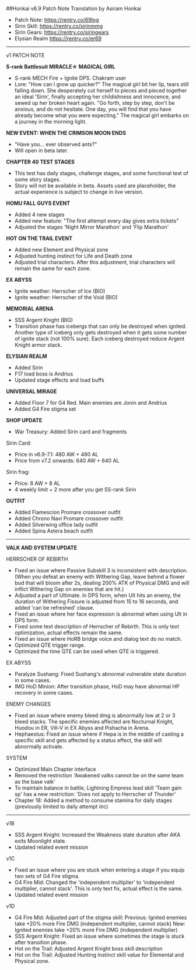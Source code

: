 ##Honkai v6.9 Patch Note
Translation by Asiram Honkai

- Patch Note: https://rentry.co/69log
- Sirin Skill: https://rentry.co/sirinmmg
- Sirin Gears: https://rentry.co/siringears
- Elysian Realm https://rentry.co/er69

---

v1 PATCH NOTE

__S-rank Battlesuit MIRACLE☆ MAGICAL GIRL__
- S-rank MECH Fire + Ignite DPS. Chakram user
- Lore: 
"How can I grow up quicker?"
The magical girl bit her lip, tears still falling down.
She desperately cut herself to pieces and pieced together an ideal 'Sirin', finally accepting her childishness and innocence, and sewed up her broken heart again.
"Go forth, step by step, don't be anxious, and do not hesitate. One day, you will find that you have already become what you were expecting."
The magical girl embarks on a journey in the morning light.

__NEW EVENT: WHEN THE CRIMSON MOON ENDS__
- "Have you... ever observed ants?"
- Will open in beta later.

__CHAPTER 40 TEST STAGES__
- This test has daily stages, challenge stages, and some functional test of some story stages.
- Story will not be available in beta. Assets used are placeholder, the actual experience is subject to change in live version.

__HOMU FALL GUYS EVENT__
- Added 4 new stages
- Added new feature: "The first attempt every day gives extra tickets"
- Adjusted the stages 'Night Mirror Marathon' and 'Flip Marathon'

__HOT ON THE TRAIL EVENT__
- Added new Element and Physical zone
- Adjusted hunting instinct for Life and Death zone
- Adjusted trial characters. After this adjustment, trial characters will remain the same for each zone.

__EX ABYSS__
- Ignite weather: Herrscher of Ice (BIO)
- Ignite weather: Herrscher of the Void (BIO)

__MEMORIAL ARENA__
- SSS Argent Knight (BIO)
- Transition phase has icebergs that can only be destroyed when ignited. Another type of iceberg only gets destroyed when it gets some number of ignite stack (not 100% sure). Each iceberg destroyed reduce Argent Knight armor stack.

__ELYSIAN REALM__
- Added Sirin
- F17 load boss is Andrius
- Updated stage effects and load buffs

__UNIVERSAL MIRAGE__
- Added Floor 7 for G4 Red. Main enemies are Jonin and Andrius
- Added G4 Fire stigma set

__SHOP UPDATE__
- War Treasury: Added Sirin card and fragments

Sirin Card:
- Price in v6.9-7.1: 480 AW + 480 AL
- Price from v7.2 onwards: 640 AW + 640 AL

Sirin frag: 
- Price: 8 AW + 8 AL
- 4 weekly limit + 2 more after you get SS-rank Sirin

__OUTFIT__
- Added Flamescion Promare crossover outfit
- Added Chrono Navi Promare crossover outfit
- Added Silverwing office lady outfit
- Added Spina Astera beach outfit

---

__VALK AND SYSTEM UPDATE__

HERRSCHER OF REBIRTH
- Fixed an issue where Passive Subskill 3 is inconsistent with description.
(When you defeat an enemy with Withering Gap, leave behind a flower bud that will bloom after 2s, dealing 200% ATK of Physical DMG and will inflict Withering Gap on enemies that are hit.)
- Adjusted a part of Ultimate. In DPS form, when Ult hits an enemy, the duration of Withering Fissure is adjusted from 15 to 16 seconds, and added 'can be refreshed' clause.
- Fixed an issue where her face expression is abnormal when using Ult in DPS form.
- Fixed some text description of Herrscher of Rebirth. This is only text optimization, actual effects remain the same.
- Fixed an issue where HoRB bridge voice and dialog text do no match.
- Optimized QTE trigger range.
- Optimized the time QTE can be used when QTE is triggered.

EX ABYSS
- Paralyze Sushang: Fixed Sushang's abnormal vulnerable state duration in some cases.
- IMG HoD Minion: After transition phase, HoD may have abnormal HP recovery in some cases.

ENEMY CHANGES
- Fixed an issue where enemy bleed dmg is abnormally low at 2 or 3 bleed stacks. The specific enemies affected are Nocturnal Knight, Huodou in ER, Vill-V in EX Abyss and Pishacha in Arena.
- Hephaestus: Fixed an issue where if Hepa is in the middle of casting a specific skill and gets affected by a status effect, the skill will abnormally activate.

SYSTEM
- Optimized Main Chapter interface
- Removed the restriction 'Awakened valks cannot be on the same team as the base valk'
- To maintain balance in battle, Lightning Empress lead skill 'Team gain sp' has a new restriction: 'Does not apply to Herrscher of Thunder'
- Chapter 18: Added a method to consume stamina for daily stages (previously limited to daily attempt iirc)

---

v1B
- SSS Argent Knight: Increased the Weakness state duration after AKA exits Moonlight state.
- Updated related event mission

v1C
- Fixed an issue where you are stuck when entering a stage if you equip two sets of G4 Fire stigma.
- G4 Fire Mid: Changed the 'independent multiplier' to 'independent multiplier, cannot stack'. This is only text fix, actual effect is the same.
- Updated related event mission

v1D
- G4 Fire Mid: Adjusted part of the stigma skill:
Previous:  Ignited enemies take +20% more Fire DMG (independent multiplier, cannot stack)
New: Ignited enemies take +20% more Fire DMG (independent multiplier)
- SSS Argent Knight: Fixed an issue where sometimes the stage is stuck after transition phase.
- Hot on the Trail: Adjusted Argent Knight boss skill description
- Hot on the Trail: Adjusted Hunting Instinct skill value for Elemental and Physical zone.